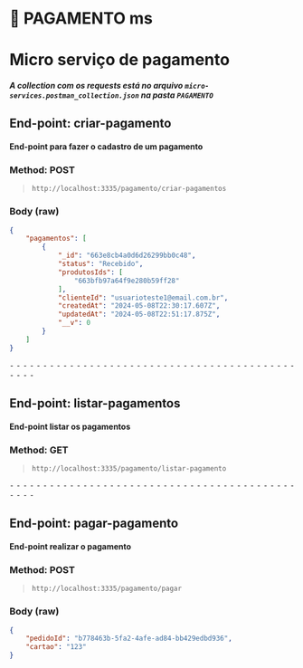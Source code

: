 # 📁 PAGAMENTO ms 

# Micro serviço de pagamento

##### A collection com os requests está no arquivo `micro-services.postman_collection.json` na pasta `PAGAMENTO`

## End-point: criar-pagamento
#### End-point para fazer o cadastro de um pagamento
### Method: POST
>```
>http://localhost:3335/pagamento/criar-pagamentos
>```
### Body (**raw**)

```json
{
    "pagamentos": [
        {
            "_id": "663e8cb4a0d6d26299bb0c48",
            "status": "Recebido",
            "produtosIds": [
                "663bfb97a64f9e280b59ff28"
            ],
            "clienteId": "usuarioteste1@email.com.br",
            "createdAt": "2024-05-08T22:30:17.607Z",
            "updatedAt": "2024-05-08T22:51:17.875Z",
            "__v": 0
        }
    ]
}
```


⁃ ⁃ ⁃ ⁃ ⁃ ⁃ ⁃ ⁃ ⁃ ⁃ ⁃ ⁃ ⁃ ⁃ ⁃ ⁃ ⁃ ⁃ ⁃ ⁃ ⁃ ⁃ ⁃ ⁃ ⁃ ⁃ ⁃ ⁃ ⁃ ⁃ ⁃ ⁃ ⁃ ⁃ ⁃ ⁃ ⁃ ⁃ ⁃ ⁃ ⁃ ⁃ ⁃ ⁃ ⁃ ⁃ ⁃

## End-point: listar-pagamentos
#### End-point listar os pagamentos
### Method: GET
>```
>http://localhost:3335/pagamento/listar-pagamento
>```

⁃ ⁃ ⁃ ⁃ ⁃ ⁃ ⁃ ⁃ ⁃ ⁃ ⁃ ⁃ ⁃ ⁃ ⁃ ⁃ ⁃ ⁃ ⁃ ⁃ ⁃ ⁃ ⁃ ⁃ ⁃ ⁃ ⁃ ⁃ ⁃ ⁃ ⁃ ⁃ ⁃ ⁃ ⁃ ⁃ ⁃ ⁃ ⁃ ⁃ ⁃ ⁃ ⁃ ⁃ ⁃ ⁃ ⁃

## End-point: pagar-pagamento
#### End-point realizar o pagamento
### Method: POST
>```
>http://localhost:3335/pagamento/pagar
>```
### Body (**raw**)

```json
{
    "pedidoId": "b778463b-5fa2-4afe-ad84-bb429edbd936",
    "cartao": "123"
}
```
